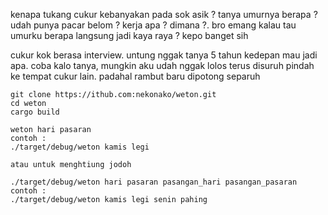 kenapa tukang cukur kebanyakan pada sok asik ?
tanya umurnya berapa ? udah punya pacar belom ? kerja apa ? dimana ?.
bro emang kalau tau umurku berapa langsung jadi kaya raya ?
kepo banget sih

cukur kok berasa interview.
untung nggak tanya 5 tahun kedepan mau jadi apa.
coba kalo tanya, mungkin aku udah nggak lolos terus disuruh pindah ke tempat cukur lain.
padahal rambut baru dipotong separuh


```
git clone https://ithub.com:nekonako/weton.git
cd weton
cargo build
```

```
weton hari pasaran
contoh :
./target/debug/weton kamis legi

atau untuk menghtiung jodoh

./target/debug/weton hari pasaran pasangan_hari pasangan_pasaran 
contoh :
./target/debug/weton kamis legi senin pahing
```
